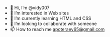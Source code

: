 - 👋 Hi, I’m @vidy007
- 👀 I’m interested in Web sites
- 🌱 I’m currently learning HTML and CSS
- 💞️ I’m looking to collaborate with someone
- 📫 How to reach me apoteraev65@gmail.com

<!---
vidy007/vidy007 is a ✨ special ✨ repository because its `README.md` (this file) appears on your GitHub profile.
You can click the Preview link to take a look at your changes.
--->
